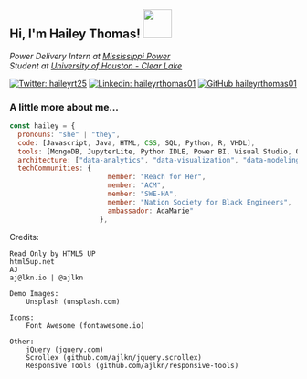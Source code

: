<h2> Hi, I'm Hailey Thomas! <img src="https://media.giphy.com/media/VgCDAzcKvsR6OM0uWg/giphy.gif" width="50"> </h2>
<p><em>Power Delivery Intern at <a href="https://www.mississippipower.com/">Mississippi Power</a></br>Student at <a href="https://www.uhcl.edu/">University of Houston - Clear Lake</a> 
</em></p>

[![Twitter: haileyrt25](https://img.shields.io/twitter/follow/haileyrt25?style=social)](https://x.com/haileyrt25)
[![Linkedin: haileyrthomas01](https://img.shields.io/badge/-haileyrthomas01-blue?style=flat-square&logo=Linkedin&logoColor=white&link=https://www.linkedin.com/in/haileyrthomas01/)](https://www.linkedin.com/in/haileyrthomas01/)
[![GitHub haileyrthomas01](https://img.shields.io/github/followers/haileyrthomas01?label=follow&style=social)](https://github.com/haileyrthomas01)


### A little more about me...  

```javascript
const hailey = {
  pronouns: "she" | "they",
  code: [Javascript, Java, HTML, CSS, SQL, Python, R, VHDL],
  tools: [MongoDB, JupyterLite, Python IDLE, Power BI, Visual Studio, Oracle SQL Developer, RStudio],
  architecture: ["data-analytics", "data-visualization", "data-modeling"],
  techCommunities: {
                        member: "Reach for Her",
                        member: "ACM",
                        member: "SWE-HA",
                        member: "Nation Society for Black Engineers",
                        ambassador: AdaMarie"
                      },

```
Credits:

	Read Only by HTML5 UP
	html5up.net
	AJ
	aj@lkn.io | @ajlkn

	Demo Images:
		Unsplash (unsplash.com)

	Icons:
		Font Awesome (fontawesome.io)

	Other:
		jQuery (jquery.com)
		Scrollex (github.com/ajlkn/jquery.scrollex)
		Responsive Tools (github.com/ajlkn/responsive-tools)
